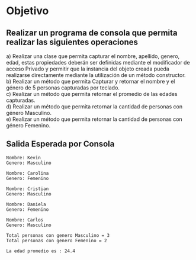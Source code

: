 # Objetivo

## Realizar un programa de consola que permita realizar las siguientes operaciones  

a) Realizar una clase que permita capturar el nombre, apellido, genero, edad, estas propiedades deberán   ser definidas mediante el modificador de acceso Privado y permitir que la instancia del objeto creada   pueda realizarse directamente mediante la utilización de un método constructor.  
b) Realizar un método que permita Capturar y retornar el nombre y el género de 5 personas capturadas por   teclado.  
c) Realizar un método que permita retornar el promedio de las edades capturadas.  
d) Realizar un método que permita retornar la cantidad de personas con género Masculino.  
e) Realizar un método que permita retornar la cantidad de personas con género Femenino.  


## Salida Esperada por Consola

```
Nombre: Kevin
Genero: Masculino

Nombre: Carolina
Genero: Femenino

Nombre: Cristian
Genero: Masculino

Nombre: Daniela 
Genero: Femenino

Nombre: Carlos
Genero: Masculino

Total personas con genero Masculino = 3
Total personas con genero Femenino = 2

La edad promedio es : 24.4
```

